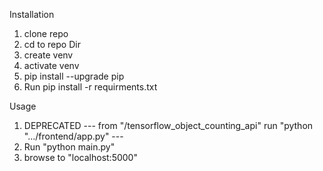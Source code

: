 Installation

1. clone repo
2. cd to repo Dir
3. create venv
4. activate venv
5. pip install --upgrade pip
6. Run pip install -r requirments.txt

Usage

1. DEPRECATED --- from "<cwd>/tensorflow_object_counting_api" run "python ".../frontend/app.py" ---
1. Run "python main.py"
2. browse to "localhost:5000"
